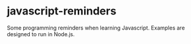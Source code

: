 # javascript-reminders

Some programming reminders when learning Javascript.
Examples are designed to run in Node.js.
